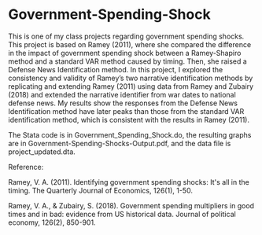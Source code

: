 # Government-Spending-Shock
This is one of my class projects regarding government spending shocks. This project is based on Ramey (2011), where she compared the difference in the impact of government spending shock between a Ramey-Shapiro method and a standard VAR method caused by timing. 
Then, she raised a Defense News Identification method. In this project, I explored the consistency and validity of Ramey’s two narrative identification methods by replicating and extending Ramey (2011) using data from Ramey and Zubairy (2018) and extended the narrative identifier from war dates to national defense news. 
My results show the responses from the Defense News Identification method have later peaks than those from the standard VAR identification method, which is consistent with the results in Ramey (2011).

The Stata code is in Government_Spending_Shock.do, the resulting graphs are in Government-Spending-Shocks-Output.pdf, and the data file is project_updated.dta.

Reference:

Ramey, V. A. (2011). Identifying government spending shocks: It's all in the timing. The Quarterly Journal of Economics, 126(1), 1-50. 

Ramey, V. A., & Zubairy, S. (2018). Government spending multipliers in good times and in bad: evidence from US historical data. Journal of political economy, 126(2), 850-901.
